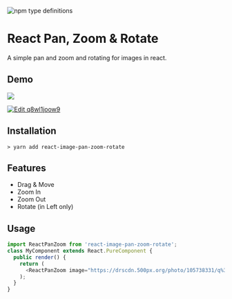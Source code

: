 ![npm type definitions](https://img.shields.io/npm/types/typescript.svg?label=lang)
# React Pan, Zoom & Rotate

A simple pan and zoom and rotating for images in react.

## Demo
![](https://media.giphy.com/media/WVGLHnLLSREM6lqmWe/source.gif)

[![Edit q8wl1joow9](https://codesandbox.io/static/img/play-codesandbox.svg)](https://codesandbox.io/s/n1rv671pkj)

## Installation

```
> yarn add react-image-pan-zoom-rotate
```

## Features
- Drag & Move
- Zoom In 
- Zoom Out
- Rotate (in Left only) 


## Usage

```typescript
import ReactPanZoom from 'react-image-pan-zoom-rotate';
class MyComponent extends React.PureComponent {
  public render() {
    return (
      <ReactPanZoom image="https://drscdn.500px.org/photo/105738331/q%3D80_m%3D2000/v2?webp=true&sig=538a4f76f4966c84acb01426bb4a4a5e4a85b72a2c3bd64973d3a369f9653007" alt="document image"/>
    );
  }
}
```
